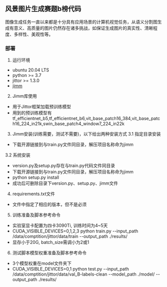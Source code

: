 ## 风景图片生成赛题b榜代码
图像生成任务一直以来都是十分具有应用场景的计算机视觉任务，从语义分割图生成有意义、高质量的图片仍然存在诸多挑战，如保证生成图片的真实性、清晰程度、多样性、美观性等。

### 部署
1. 运行环境
- ubuntu 20.04 LTS
- python >= 3.7
- jittor >= 1.3.0
- [jimm](https://github.com/Jittor-Image-Models/Jittor-Image-Models)

2. Jimm库使用
- 用于Jittor框架加载预训练模型
- 用到的预训练模型有tf_efficientnet_b5,tf_efficientnet_b6,vit_base_patch16_384,vit_base_patch16_224_in21k,swin_base_patch4_window7_224_in22k

3. Jimm安装(训练需要，测试不需要)，以下给出两种安装方式
3.1 指定目录安装
- 下载开源链接到与train.py文件同目录，解压项目名称命为jimm

3.2 系统安装
- version.py及setup.py存在与train.py代码文件同目录
- 下载开源链接到与train.py文件同目录，解压项目名称命为jimm
- python setup.py install
- 成功后可删除目录下version.py、setup.py、jimm文件

4. requirements.txt文件
- 文件中指定了相应的版本，但不是必须

5. 训练准备及脚本参考命令
- 实验室显卡配置为四卡3090Ti, 训练时间为4~5天
- CUDA_VISIBLE_DEVICES=0,1,2,3 python train.py --input_path /data/comptition/jittor/data/train --output_path ./results/
- 显存小于20G, batch_size需调小为2或1

6. 测试脚本模型权重准备及脚本参考命令
- 3个模型权重在model文件夹下
- CUDA_VISIBLE_DEVICES=0,1 python test.py --input_path /data/comptition/jittor/data/val_B-labels-clean --model_path ./model/ --output_path ./results/
